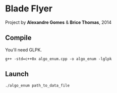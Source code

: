 Blade Flyer
===========

Project by **Alexandre Gomes** & **Brice Thomas**, 2014

Compile
-------

You'll need GLPK.

```g++ -std=c++0x algo_enum.cpp -o algo_enum -lglpk```

Launch
------

```./algo_enum path_to_data_file```
